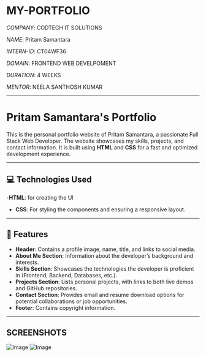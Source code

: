 # MY-PORTFOLIO

_COMPANY_: CODTECH IT SOLUTIONS

_NAME_: Pritam Samantara

_INTERN-ID_: CT04WF36

_DOMAIN_: FRONTEND WEB DEVELPOMENT

_DURATION_: 4 WEEKS

_MENTOR_: NEELA SANTHOSH KUMAR


---

#  Pritam Samantara's Portfolio

This is the personal portfolio website of  Pritam Samantara, a passionate Full Stack Web Developer. The website showcases my skills, projects, and contact information. It is built using **HTML** and **CSS** for a fast and optimized development experience.

---

## 💻 Technologies Used

-**HTML**: for creating the UI
- **CSS**: For styling the components and ensuring a responsive layout.

---

## 🚀 Features

- **Header**: Contains a profile image, name, title, and links to social media.
- **About Me Section**: Information about the developer’s background and interests.
- **Skills Section**: Showcases the technologies the developer is proficient in (Frontend, Backend, Databases, etc.).
- **Projects Section**: Lists personal projects, with links to both live demos and GitHub repositories.
- **Contact Section**: Provides email and resume download options for potential collaborations or job opportunities.
- **Footer**: Contains copyright information.
---
## SCREENSHOTS
![Image](https://github.com/user-attachments/assets/7c1edb60-3d81-4098-ac6b-d81e74124366)
![Image](https://github.com/user-attachments/assets/17497842-fa84-4bb1-a8f9-7bee81e8e9a3)
